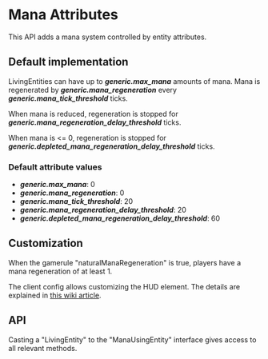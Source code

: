 # Mana Attributes
This API adds a mana system controlled by entity attributes.

## Default implementation
LivingEntities can have up to **_generic.max_mana_** amounts of mana. Mana is regenerated by **_generic.mana_regeneration_** every **_generic.mana_tick_threshold_** ticks.

When mana is reduced, regeneration is stopped for **_generic.mana_regeneration_delay_threshold_** ticks.

When mana is <= 0, regeneration is stopped for **_generic.depleted_mana_regeneration_delay_threshold_** ticks.

### Default attribute values
- **_generic.max_mana_**: 0
- **_generic.mana_regeneration_**: 0
- **_generic.mana_tick_threshold_**: 20
- **_generic.mana_regeneration_delay_threshold_**: 20
- **_generic.depleted_mana_regeneration_delay_threshold_**: 60

## Customization
When the gamerule "naturalManaRegeneration" is true, players have a mana regeneration of at least 1.

The client config allows customizing the HUD element. The details are explained in [this wiki article](https://github.com/TheRedBrain/overhauled-damage/wiki/Resource-Bar-Customization).

## API
Casting a "LivingEntity" to the "ManaUsingEntity" interface gives access to all relevant methods.